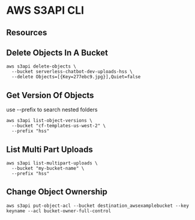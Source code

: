 # AWS S3API CLI

## Resources

## Delete Objects In A Bucket

```console
aws s3api delete-objects \
  --bucket serverless-chatbot-dev-uploads-hss \
  --delete Objects=[{Key=277ebc9.jpg}],Quiet=false
```

## Get Version Of Objects

use --prefix to search nested folders

```console
aws s3api list-object-versions \
  --bucket "cf-templates-us-west-2" \
  --prefix "hss"
```

## List Multi Part Uploads

```console
aws s3api list-multipart-uploads \
  --bucket "my-bucket-name" \
  --prefix "hss"
```

## Change Object Ownership

```console
aws s3api put-object-acl --bucket destination_awsexamplebucket --key keyname --acl bucket-owner-full-control
```
